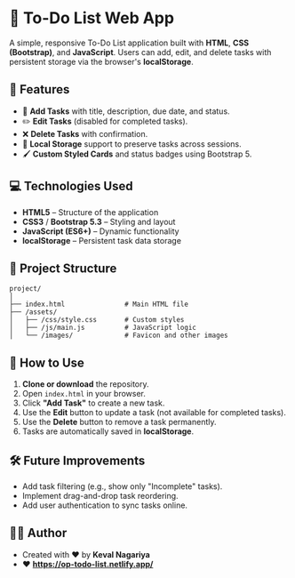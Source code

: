 # 📝 To-Do List Web App

A simple, responsive To-Do List application built with **HTML**, **CSS (Bootstrap)**, and **JavaScript**. Users can add, edit, and delete tasks with persistent storage via the browser's **localStorage**.

## 🚀 Features

- 📌 **Add Tasks** with title, description, due date, and status.
- ✏️ **Edit Tasks** (disabled for completed tasks).
- ❌ **Delete Tasks** with confirmation.
- 📁 **Local Storage** support to preserve tasks across sessions.
- 🖌️ **Custom Styled Cards** and status badges using Bootstrap 5.

## 💻 Technologies Used

- **HTML5** – Structure of the application
- **CSS3** / **Bootstrap 5.3** – Styling and layout
- **JavaScript (ES6+)** – Dynamic functionality
- **localStorage** – Persistent task data storage

## 📂 Project Structure

```
project/
│
├── index.html               # Main HTML file
├── /assets/
│   ├── /css/style.css       # Custom styles
│   ├── /js/main.js          # JavaScript logic
│   └── /images/             # Favicon and other images
```

## 🔧 How to Use

1. **Clone or download** the repository.
2. Open `index.html` in your browser.
3. Click **"Add Task"** to create a new task.
4. Use the **Edit** button to update a task (not available for completed tasks).
5. Use the **Delete** button to remove a task permanently.
6. Tasks are automatically saved in **localStorage**.


## 🛠️ Future Improvements

- Add task filtering (e.g., show only "Incomplete" tasks).
- Implement drag-and-drop task reordering.
- Add user authentication to sync tasks online.


## 🧑‍💻 Author

- Created with ❤️ by **Keval Nagariya** 
- ❤️ **https://op-todo-list.netlify.app/**
